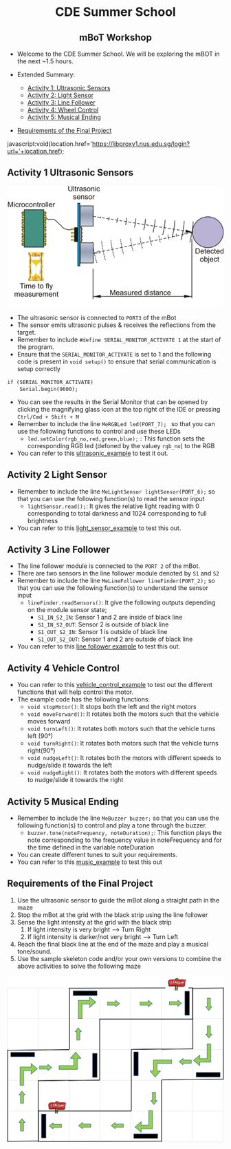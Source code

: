<h1 align="center">CDE Summer School</h1>
<h2 align="center"> mBoT Workshop </h2>

* Welcome to the CDE Summer School. We will be exploring the mBOT in the next ~1.5 hours.
* Extended Summary:
  - [Activity 1: Ultrasonic Sensors](#activity-1-ultrasonic-sensors)
  - [Activity 2: Light Sensor](#activity-2-light-sensor)
  - [Activity 3: Line Follower](#activity-3-line-follower)
  - [Activity 4: Wheel Control](#activity-4-vehicle-control)
  - [Activity 5: Musical Ending](#activity-5-musical-ending)
 
* [Requirements of the Final Project](requirements-of-the-final-project)

     
javascript:void(location.href='https://libproxy1.nus.edu.sg/login?url='+location.href);
## Activity 1 Ultrasonic Sensors
![Ultrasonic Sensors](https://github.com/sangitsdhar/mBot/blob/main/Images/uSsensor.png)

* The ultrasonic sensor is connected to `PORT3` of the mBot
* The sensor emits ultrasonic pulses & receives the reflections from the target.
* Remember to include `#define SERIAL_MONITOR_ACTIVATE 1` at the start of the program.
* Ensure that the `SERIAL_MONITOR_ACTIVATE` is set to 1 and the following code is present in  `void setup()` to ensure that serial communication is setup correctly
```
if (SERIAL_MONITOR_ACTIVATE)
    Serial.begin(9600);
```
* You can see the results in the Serial Monitor that can be opened by clicking the magnifying glass icon at the top right of the IDE or pressing `Ctrl/Cmd + Shift + M`
* Remember to include the line `MeRGBLed led(PORT_7); ` so that you can use the following functions to control and use these LEDs
  - `led.setColor(rgb_no,red,green,blue);` : This function sets the corresponding RGB led (defoned by the valuey `rgb_no`) to the RGB 
* You can refer to this [ultrasonic_example](https://github.com/sangitsdhar/mBot/blob/main/Sample%20Codes/mbot_ultrasonic_test.ino) to test it out.

## Activity 2 Light Sensor

* Remember to include the line `MeLightSensor lightSensor(PORT_6);` so that you can use the following function(s) to read the sensor input
    - `lightSensor.read();`: It gives the relative light reading with 0 corresponding to total darkness and 1024 corresponding to full brightness
* You can refer to this [light_sensor_example](https://github.com/sangitsdhar/mBot/blob/main/Sample%20Codes/mbot_light_sensor_test.ino) to test this out.

## Activity 3 Line Follower
* The line follower module is connected to the `PORT 2` of the mBot.
* There are two sensors in the line follower module denoted by `S1` and `S2`
* Remember to include the line `MeLineFollower lineFinder(PORT_2);` so that you can use the following function(s) to understand the sensor input
    - `lineFinder.readSensors()`: It give the following outputs depending on the module sensor state;
        - `S1_IN_S2_IN`: Sensor 1 and 2 are inside of black line
        - `S1_IN_S2_OUT`: Sensor 2 is outside of black line
        - `S1_OUT_S2_IN`: Sensor 1 is outside of black line
        - `S1_OUT_S2_OUT`: Sensor 1 and 2 are outside of black line
* You can refer to this [line follower example](https://github.com/sangitsdhar/mBot/blob/main/Sample%20Codes/mbot_line_follower_test.ino) to test this out.   
      
## Activity 4 Vehicle Control
* You can refer to this [vehicle_control_example](https://github.com/sangitsdhar/mBot/blob/main/Sample%20Codes/mbot_vehicle_control_test.ino) to test out the different functions that will help control the motor.
* The example code has the following functions:
    - `void stopMotor()`: It stops both the left and the right motors
    - `void moveForward()`: It rotates both the motors such that the vehicle moves forward
    - `void turnLeft()`: It rotates both motors such that the vehicle turns left (90°) 
    - `void turnRight()`: It rotates both motors such that the vehicle turns right(90°)
    - `void nudgeLeft()`: It rotates both the motors with different speeds to nudge/slide it towards the left 
    - `void nudgeRight()`: It rotates both the motors with different speeds to nudge/slide it towards the right 

## Activity 5 Musical Ending
* Remember to include the line `MeBuzzer buzzer;` so that you can use the following function(s) to control and play a tone through the buzzer.
    - `buzzer.tone(noteFrequency, noteDuration);`: This function plays the note corresponding to the frequency value in noteFrequency and for the time defined in the variable noteDuration
* You can create different tunes to suit your requirements.
* You can refer to this [music_example](https://github.com/sangitsdhar/mBot/blob/main/Sample%20Codes/mbot_musical_tone_test.ino) to test this out


## Requirements of the Final Project
  1. Use the ultrasonic sensor to guide the mBot along a straight path in the maze
  2. Stop the mBot at the grid with the black strip using the line follower
  3. Sense the light intensity at the grid with the black strip
     1. If light intensity is very bright --> Turn Right
     2. If light intensity is darker/not very bright --> Turn Left
  4. Reach the final black line at the end of the maze and play a musical tone/sound.
  5. Use the sample skeleton code and/or your own versions to combine the above activities to solve the following maze

![mBoT Maze](https://github.com/sangitsdhar/mBot/blob/main/Images/maze%20picture.png)     
